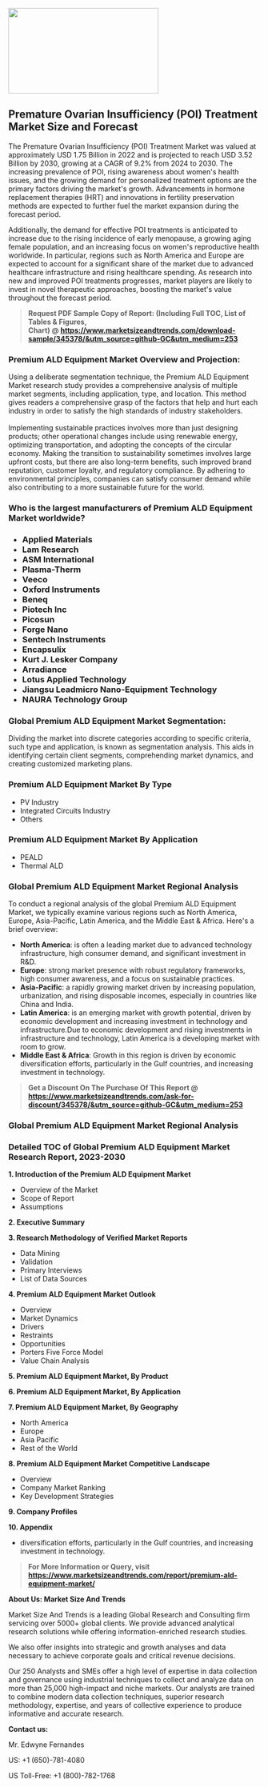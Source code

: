 <p><img class="alignnone size-medium wp-image-20088" src="https://ffe5etoiles.com/wp-content/uploads/2024/12/MST1-300x171.png" alt="" width="300" height="171" /></p><h2>Premature Ovarian Insufficiency (POI) Treatment Market Size and Forecast</h2><p>The Premature Ovarian Insufficiency (POI) Treatment Market was valued at approximately USD 1.75 Billion in 2022 and is projected to reach USD 3.52 Billion by 2030, growing at a CAGR of 9.2% from 2024 to 2030. The increasing prevalence of POI, rising awareness about women's health issues, and the growing demand for personalized treatment options are the primary factors driving the market's growth. Advancements in hormone replacement therapies (HRT) and innovations in fertility preservation methods are expected to further fuel the market expansion during the forecast period.</p><p>Additionally, the demand for effective POI treatments is anticipated to increase due to the rising incidence of early menopause, a growing aging female population, and an increasing focus on women's reproductive health worldwide. In particular, regions such as North America and Europe are expected to account for a significant share of the market due to advanced healthcare infrastructure and rising healthcare spending. As research into new and improved POI treatments progresses, market players are likely to invest in novel therapeutic approaches, boosting the market's value throughout the forecast period.</p></p><blockquote id="" class=""><strong>Request PDF Sample Copy of Report: (Including Full TOC, List of Tables &amp; Figures, Chart)&nbsp;@&nbsp;<strong><a href="https://www.marketsizeandtrends.com/download-sample/345378/&utm_source=github-GC&utm_medium=253" target="_blank">https://www.marketsizeandtrends.com/download-sample/345378/&utm_source=github-GC&utm_medium=253</a></strong></strong></blockquote><h3 id="" class="">Premium ALD Equipment Market&nbsp;Overview and Projection:</h3><p id="" class="">Using a deliberate segmentation technique, the Premium ALD Equipment Market research study provides a comprehensive analysis of multiple market segments, including application, type, and location. This method gives readers a comprehensive grasp of the factors that help and hurt each industry in order to satisfy the high standards of industry stakeholders. <br /> <br />Implementing sustainable practices involves more than just designing products; other operational changes include using renewable energy, optimizing transportation, and adopting the concepts of the circular economy. Making the transition to sustainability sometimes involves large upfront costs, but there are also long-term benefits, such improved brand reputation, customer loyalty, and regulatory compliance. By adhering to environmental principles, companies can satisfy consumer demand while also contributing to a more sustainable future for the world.</p><h3 id="" class="">Who is the largest manufacturers of&nbsp;Premium ALD Equipment Market worldwide?</h3><h3 class=""><p><ul><li>Applied Materials </li><li> Lam Research </li><li> ASM International </li><li> Plasma-Therm </li><li> Veeco </li><li> Oxford Instruments </li><li> Beneq </li><li> Piotech Inc </li><li> Picosun </li><li> Forge Nano </li><li> Sentech Instruments </li><li> Encapsulix </li><li> Kurt J. Lesker Company </li><li> Arradiance </li><li> Lotus Applied Technology </li><li> Jiangsu Leadmicro Nano-Equipment Technology </li><li> NAURA Technology Group</li></ul></p></h3><h3 id="" class="">Global&nbsp;Premium ALD Equipment Market Segmentation:</h3><p id="" class="">Dividing the market into discrete categories according to specific criteria, such type and application, is known as segmentation analysis. This aids in identifying certain client segments, comprehending market dynamics, and creating customized marketing plans.</p><h3 id="" class="">Premium ALD Equipment Market&nbsp;By Type</h3><p><p><ul><li>PV Industry</li><li> Integrated Circuits Industry</li><li> Others</p></li></ul></p></p><h3 id="" class="">Premium ALD Equipment Market&nbsp;By Application</h3><p class=""><p><ul><li>PEALD</li><li> Thermal ALD</li></ul></p></p><h3 id="" class="">Global Premium ALD Equipment Market Regional Analysis</h3><p id="" class="">To conduct a regional analysis of the global Premium ALD Equipment Market, we typically examine various regions such as North America, Europe, Asia-Pacific, Latin America, and the Middle East &amp; Africa. Here's a brief overview:</p><ul><li><strong>North America</strong>: is often a leading market due to advanced technology infrastructure, high consumer demand, and significant investment in R&amp;D.</li><li><strong>Europe</strong>: strong market presence with robust regulatory frameworks, high consumer awareness, and a focus on sustainable practices.</li><li><strong>Asia-Pacific</strong>: a rapidly growing market driven by increasing population, urbanization, and rising disposable incomes, especially in countries like China and India.</li><li><strong>Latin America</strong>: is an emerging market with growth potential, driven by economic development and increasing investment in technology and infrastructure.Due to economic development and rising investments in infrastructure and technology, Latin America is a developing market with room to grow.</li><li><strong>Middle East &amp; Africa</strong>: Growth in this region is driven by economic diversification efforts, particularly in the Gulf countries, and increasing investment in technology.</li></ul><blockquote id="" class=""><strong>Get a Discount On The Purchase Of This Report @ <strong><a href="https://www.marketsizeandtrends.com/ask-for-discount/345378/&utm_source=github-GC&utm_medium=253" target="_blank">https://www.marketsizeandtrends.com/ask-for-discount/345378/&utm_source=github-GC&utm_medium=253</a></strong></strong></blockquote><h3 id="" class="">Global Premium ALD Equipment Market Regional Analysis</h3><h3 id="" class="">Detailed TOC of Global Premium ALD Equipment Market Research Report, 2023-2030</h3><p id="" class=""><strong>1. Introduction of the Premium ALD Equipment Market</strong></p><ul><li>Overview of the Market</li><li>Scope of Report</li><li>Assumptions</li></ul><p id="" class=""><strong>2. Executive Summary</strong></p><p id="" class=""><strong>3. Research Methodology of Verified Market Reports</strong></p><ul><li>Data Mining</li><li>Validation</li><li>Primary Interviews</li><li>List of Data Sources</li></ul><p id="" class=""><strong>4. Premium ALD Equipment Market Outlook</strong></p><ul><li>Overview</li><li>Market Dynamics</li><li>Drivers</li><li>Restraints</li><li>Opportunities</li><li>Porters Five Force Model</li><li>Value Chain Analysis</li></ul><p id="" class=""><strong>5. Premium ALD Equipment Market, By Product</strong></p><p id="" class=""><strong>6. Premium ALD Equipment Market, By Application</strong></p><p id="" class=""><strong>7. Premium ALD Equipment Market, By Geography</strong></p><ul><li>North America</li><li>Europe</li><li>Asia Pacific</li><li>Rest of the World</li></ul><p id="" class=""><strong>8. Premium ALD Equipment Market Competitive Landscape</strong></p><ul><li>Overview</li><li>Company Market Ranking</li><li>Key Development Strategies</li></ul><p id="" class=""><strong>9. Company Profiles</strong></p><p id="" class=""><strong>10. Appendix</strong></p><ul><li>diversification efforts, particularly in the Gulf countries, and increasing investment in technology.</li></ul><blockquote id="" class=""><strong>For More Information or Query, visit <strong><strong><a href="https://www.marketsizeandtrends.com/report/premium-ald-equipment-market/" target="_blank">https://www.marketsizeandtrends.com/report/premium-ald-equipment-market/</a></strong></strong></strong></blockquote><p id="" class=""><strong>About Us: Market Size And Trends</strong></p><p id="" class="">Market Size And Trends is a leading Global Research and Consulting firm servicing over 5000+ global clients. We provide advanced analytical research solutions while offering information-enriched research studies.</p><p id="" class="">We also offer insights into strategic and growth analyses and data necessary to achieve corporate goals and critical revenue decisions.</p><p id="" class="">Our 250 Analysts and SMEs offer a high level of expertise in data collection and governance using industrial techniques to collect and analyze data on more than 25,000 high-impact and niche markets. Our analysts are trained to combine modern data collection techniques, superior research methodology, expertise, and years of collective experience to produce informative and accurate research.</p><p id="" class=""><strong>Contact us:</strong></p><p id="" class="">Mr. Edwyne Fernandes</p><p id="" class="">US: +1 (650)-781-4080</p><p id="" class="">US Toll-Free: +1 (800)-782-1768</p>
